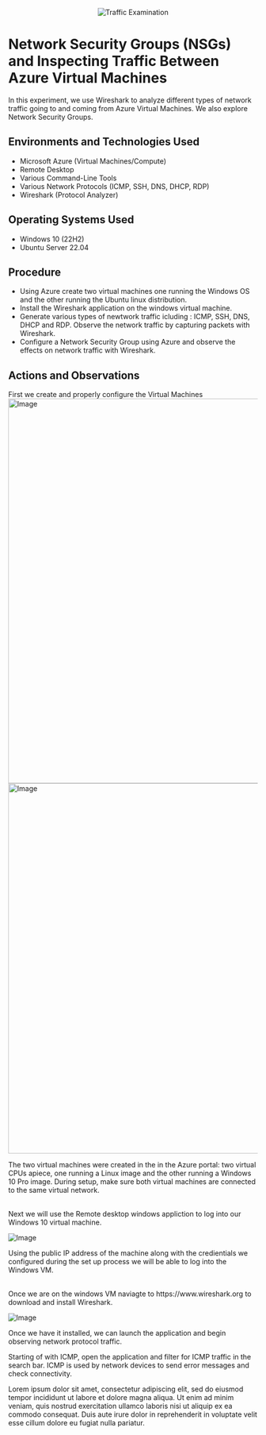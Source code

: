 <p align="center">
<img src="https://i.imgur.com/Ua7udoS.png" alt="Traffic Examination"/>
</p>

<h1>Network Security Groups (NSGs) and Inspecting Traffic Between Azure Virtual Machines</h1>
In this experiment, we use Wireshark to analyze different types of network traffic going to and coming from Azure Virtual Machines. We also explore Network Security Groups. <br />



<h2>Environments and Technologies Used</h2>

- Microsoft Azure (Virtual Machines/Compute)
- Remote Desktop
- Various Command-Line Tools
- Various Network Protocols (ICMP, SSH, DNS, DHCP, RDP)
- Wireshark (Protocol Analyzer)

<h2>Operating Systems Used </h2>

- Windows 10 (22H2)
- Ubuntu Server 22.04

<h2>Procedure</h2>

* Using Azure create two virtual machines one running the Windows OS and the other running the Ubuntu linux distribution.
* Install the Wireshark application on the windows virtual machine. 
* Generate various types of newtwork traffic icluding : ICMP, SSH, DNS, DHCP and RDP. Observe the network traffic by capturing packets with Wireshark.
* Configure a Network Security Group using Azure and observe the effects on network traffic with Wireshark.

<h2>Actions and Observations</h2>

<p>
  First we create and properly configure the Virtual Machines
  
<img width="775" alt="Image" src="https://github.com/user-attachments/assets/40c8266f-6a4b-4595-a937-b55425b07da6" />

<img width="746" alt="Image" src="https://github.com/user-attachments/assets/188a26e9-351a-4a8d-8f51-b38fabf95608" />


</p>
<p>
The two virtual machines were created in the in the Azure portal: two virtual CPUs apiece, one running a Linux image and the other running a Windows 10 Pro image.  During setup, make sure both virtual machines are connected to the same virtual network.  
</p>

<br />
Next we will use the Remote desktop windows appliction to log into  our Windows 10 virtual machine.

<p>
  
![Image](https://github.com/user-attachments/assets/95292757-87d2-4b27-a17e-e135dd8563d2)

</p>

<p>
Using the public IP address of the machine along with the  credientials we configured during the set up process we will be able to log into the Windows VM. 
</p>
<br />
Once we are on the windows VM naviagte to https://www.wireshark.org to download and install Wireshark.

<p>
  
![Image](https://github.com/user-attachments/assets/7e4c4ef2-919a-46cf-bc46-f8582d05232a)
  
</p>
Once we have it installed, we can launch the application and begin observing network protocol traffic.

Starting of with ICMP, open the application and filter for ICMP traffic in the search bar. ICMP is used by network devices to send error messages and check connectivity.
<p>
Lorem ipsum dolor sit amet, consectetur adipiscing elit, sed do eiusmod tempor incididunt ut labore et dolore magna aliqua. Ut enim ad minim veniam, quis nostrud exercitation ullamco laboris nisi ut aliquip ex ea commodo consequat. Duis aute irure dolor in reprehenderit in voluptate velit esse cillum dolore eu fugiat nulla pariatur.
</p>
<br />

